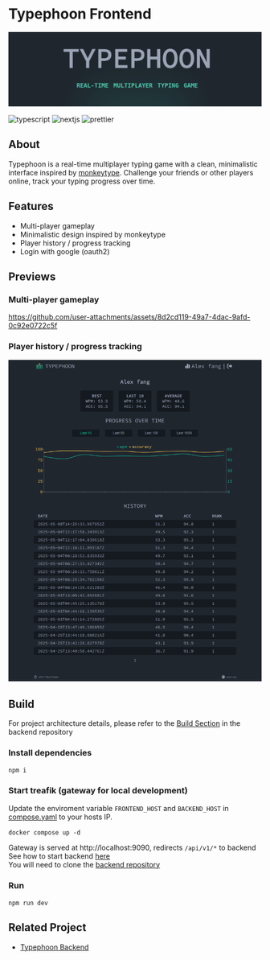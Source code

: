 # Typephoon Frontend
![homepage](./doc/pics/homepage.png)

![typescript](https://img.shields.io/badge/TypeScript-007ACC?style=for-the-badge&logo=typescript&logoColor=white)
![nextjs](https://img.shields.io/badge/next%20js-000000?style=for-the-badge&logo=nextdotjs&logoColor=white)
![prettier](https://img.shields.io/badge/prettier-1A2C34?style=for-the-badge&logo=prettier&logoColor=F7BA3E)
## About
Typephoon is a real-time multiplayer typing game with a clean, 
minimalistic interface inspired by [monkeytype](https://monkeytype.com/). 
Challenge your friends or other players online, track your typing progress over time.

## Features
- Multi-player gameplay
- Minimalistic design inspired by monkeytype
- Player history / progress tracking
- Login with google (oauth2)

## Previews
### Multi-player gameplay
https://github.com/user-attachments/assets/8d2cd119-49a7-4dac-9afd-0c92e0722c5f

### Player history / progress tracking
![player-profile](./doc/pics/screencapture-typephoon-alexfangsw-profile.png)

## Build
For project architecture details, please refer to the [Build Section](https://github.com/AlexFangSW/Typephoon_api/blob/master/doc/build.md) in the backend repository
### Install dependencies
```
npm i
```

### Start treafik (gateway for local development)
Update the enviroment variable `FRONTEND_HOST` and `BACKEND_HOST`
in [compose.yaml](./compose.yaml) to your hosts IP.
```
docker compose up -d
```
Gateway is served at http://localhost:9090, redirects `/api/v1/*` to backend  
See how to start backend [here](https://github.com/AlexFangSW/Typephoon_api/blob/master/doc/build.md#start-for-frontend-development)  
You will need to clone the [backend repository](https://github.com/AlexFangSW/Typephoon_api)

### Run
```
npm run dev
```
## Related Project
- [Typephoon Backend](https://github.com/AlexFangSW/Typephoon_api)
